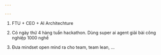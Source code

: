 ```yaml
---

---
```

1. FTU + CEO + AI Architechture 

2. Có ngày thứ 4 hàng tuần hackathon. 
Dùng super ai agent giải bài công nghiệp 1000 nghề 

3. Đưa mindset open mind ra cho team, team lean, ...